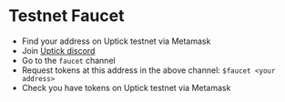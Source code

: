 # Testnet Faucet

* Find your address on Uptick testnet via Metamask
* Join [Uptick discord](https://discord.gg/8w4GUUUH39)
* Go to the `faucet` channel
* Request tokens at this address in the above channel: `$faucet <your address>`
* Check you have tokens on Uptick testnet via Metamask
